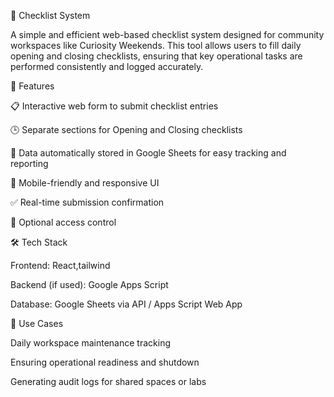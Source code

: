 📝 Checklist System


A simple and efficient web-based checklist system designed for community workspaces like Curiosity Weekends. This tool allows users to fill daily opening and closing checklists, ensuring that key operational tasks are performed consistently and logged accurately.

🚀 Features


📋 Interactive web form to submit checklist entries

🕒 Separate sections for Opening and Closing checklists

📡 Data automatically stored in Google Sheets for easy tracking and reporting

📱 Mobile-friendly and responsive UI

✅ Real-time submission confirmation

🔐 Optional access control


🛠️ Tech Stack


Frontend: React,tailwind

Backend (if used): Google Apps Script 

Database: Google Sheets via API / Apps Script Web App

📌 Use Cases


Daily workspace maintenance tracking

Ensuring operational readiness and shutdown

Generating audit logs for shared spaces or labs
